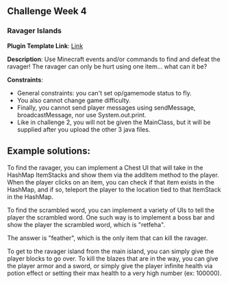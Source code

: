 ## Challenge Week 4

### Ravager Islands

**Plugin Template Link**: [Link](https://drive.google.com/uc?export=download&id=12MuNYCxvoHl6s9FS1q_cvpSK6qmlAez8)

**Description**: Use Minecraft events and/or commands to find and defeat the ravager! The ravager can only be hurt using one item... what can it be?

**Constraints**:

* General constraints: you can't set op/gamemode status to fly.
* You also cannot change game difficulty.
* Finally, you cannot send player messages using sendMessage, broadcastMessage, nor use System.out.print.
* Like in challenge 2, you will not be given the MainClass, but it will be supplied after you upload the other 3 java files.

## Example solutions:

To find the ravager, you can implement a Chest UI that will take in the HashMap ItemStacks and show them via the addItem method to the player. When the player clicks on an item, you can check if that item exists in the HashMap, and if so, teleport the player to the location tied to that ItemStack in the HashMap.

To find the scrambled word, you can implement a variety of UIs to tell the player the scrambled word. One such way is to implement a boss bar and show the player the scrambled word, which is "retfeha".

The answer is "feather", which is the only item that can kill the ravager.

To get to the ravager island from the main island, you can simply give the player blocks to go over. To kill the blazes that are in the way, you can give the player armor and a sword, or simply give the player infinite health via potion effect or setting their max health to a very high number (ex: 100000).